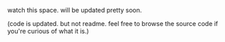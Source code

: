 watch this space. will be updated pretty soon.

(code is updated. but not readme. feel free to browse the source code if you're curious of what it is.)
